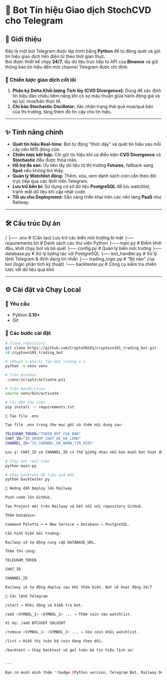 # 🤖 Bot Tín hiệu Giao dịch StochCVD cho Telegram

## 📖 Giới thiệu
Đây là một bot Telegram được lập trình bằng **Python** để tự động quét và gửi tín hiệu giao dịch tiền điện tử theo thời gian thực.  
Bot được thiết kế chạy **24/7**, lấy dữ liệu trực tiếp từ API của **Binance** và gửi thông báo tín hiệu đến một channel Telegram được chỉ định.  

### 🔑 Chiến lược giao dịch cốt lõi
1. **Phân kỳ Delta Khối lượng Tích lũy (CVD Divergence):** Dùng để xác định tín hiệu đảo chiều tiềm năng khi có sự mâu thuẫn giữa hành động giá và áp lực mua/bán thực tế.  
2. **Chỉ báo Stochastic Oscillator:** Xác nhận trạng thái quá mua/quá bán của thị trường, tăng thêm độ tin cậy cho tín hiệu.  

---

## ✨ Tính năng chính
- **Quét tín hiệu Real-time:** Bot tự động "thức dậy" và quét tín hiệu sau mỗi cây nến M15 đóng cửa.  
- **Chiến lược kết hợp:** Chỉ gửi tín hiệu khi cả điều kiện **CVD Divergence** và **Stochastic** đều được thỏa mãn.  
- **Hỗ trợ đa sàn:** Ưu tiên lấy dữ liệu từ thị trường **Futures**, fallback sang **Spot** nếu không tìm thấy.  
- **Quản lý Watchlist động:** Thêm, xóa, xem danh sách coin cần theo dõi trực tiếp qua các lệnh trên Telegram.  
- **Lưu trữ bền bỉ:** Sử dụng cơ sở dữ liệu **PostgreSQL** để lưu watchlist, tránh mất dữ liệu khi cập nhật code.  
- **Tối ưu cho Deployment:** Sẵn sàng triển khai trên các nền tảng **PaaS** như Railway.  

---

## 🛠️ Cấu trúc Dự án
/
├── .env # (Cần tạo) Lưu trữ các biến môi trường bí mật
├── requirements.txt # Danh sách các thư viện Python
├── main.py # Điểm khởi đầu, khởi chạy bot và bộ quét
├── config.py # Quản lý biến môi trường
├── database.py # Xử lý tương tác với PostgreSQL
├── bot_handler.py # Xử lý lệnh Telegram & định dạng tin nhắn
├── trading_logic.py # "Bộ não" của bot (logic phân tích kỹ thuật)
└── backtester.py # Công cụ kiểm tra chiến lược với dữ liệu quá khứ


---

## ⚙️ Cài đặt và Chạy Local

### 🔧 Yêu cầu
- Python **3.10+**  
- Git  

### 📌 Các bước cài đặt
```bash
# Clone repository
git clone https://github.com/CryptoVN101/cryptovn101_trading_bot.git
cd cryptovn101_trading_bot

# (Khuyến khích) Tạo môi trường ảo
python -m venv venv

# Trên Windows
.\venv\Scripts\Activate.ps1

# Trên macOS/Linux
source venv/bin/activate

# Cài đặt thư viện
pip install -r requirements.txt

📝 Tạo file .env

Tạo file .env trong thư mục gốc và thêm nội dung sau:

TELEGRAM_TOKEN="TOKEN_BOT_CUA_BAN"
CHAT_ID="ID_GROUP_CHAT_DE_RA_LENH"
CHANNEL_ID="ID_CHANNEL_DE_NHAN_TIN_HIEU"

Lưu ý: CHAT_ID và CHANNEL_ID có thể giống nhau nếu bạn muốn bot hoạt động trong cùng một nhóm

# Chạy bot real-time
python main.py

# Chạy backtest dữ liệu quá khứ
python backtester.py

🚀 Hướng dẫn Deploy lên Railway

Push code lên GitHub.

Tạo Project mới trên Railway và kết nối với repository GitHub.

Thêm Database:

Command Palette → + New Service → Database → PostgreSQL.

Cấu hình biến môi trường:

Railway sẽ tự động cung cấp DATABASE_URL.

Thêm thủ công:

TELEGRAM_TOKEN

CHAT_ID

CHANNEL_ID

Railway sẽ tự động deploy sau khi thêm biến. Bot sẽ hoạt động 24/7

🤖 Các lệnh Telegram

/start → Khởi động và kiểm tra bot.

/add <SYMBOL_1> <SYMBOL_2> ... → Thêm coin vào watchlist.

Ví dụ: /add BTCUSDT SOLUSDT

/remove <SYMBOL_1> <SYMBOL_2> ... → Xóa coin khỏi watchlist.

/list → Hiển thị toàn bộ coin đang theo dõi.

/backtest → Chạy backtest và gửi toàn bộ tín hiệu lịch sử.


---

Bạn có muốn mình thêm **badge (Python version, Telegram Bot, Railway Deploy)** ngay phần đầu README để nhìn chuyên nghiệp hơn không?

